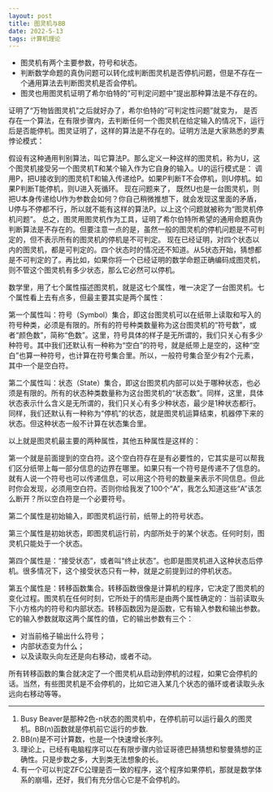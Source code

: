 ```yaml
---
layout: post
title: 图灵机与BB
date: 2022-5-13
tags: 计算机理论
---
```

- 图灵机有两个主要参数，符号和状态。
- 判断数学命题的真伪问题可以转化成判断图灵机是否停机问题，但是不存在一个通用算法去判断图灵机是否会停机。
- 图灵也用图灵机证明了希尔伯特的“可判定问题中”提出那种算法是不存在的。

证明了“万物皆图灵机”之后就好办了，希尔伯特的“可判定性问题”就变为， 是否存在一个算法，在有限步骤内，去判断任何一个图灵机在给定输入的情况下，运行后是否能停机。图灵证明了，这样的算法是不存在的。证明方法是大家熟悉的罗素悖论模式：

假设有这种通用判别算法，叫它算法P。那么定义一种这样的图灵机，称为U，这个图灵机接受另一个图灵机T和某个输入作为它自身的输入。U的运行模式是：
调用P，把U接收到的图灵机T和输入传递给P。如果P判断T不会停机，则U停机。如果P判断T能停机，则U进入死循环。
现在问题来了， 既然U也是一台图灵机，则把U本身传递给U作为参数会如何？你自己稍微推想下，就会发现这里面的矛盾，U停与不停都不行，所以就不能有这样的算法P。以上这个问题就被称为“图灵机停机问题”。
总之，图灵用图灵机作为工具，证明了希尔伯特所希望的通用命题真伪判断算法是不存在的。但要注意一点的是，虽然一般的图灵机的停机问题是不可判定的，但不表示所有的图灵机的停机是不可判定。
现在已经证明，对四个状态以内的图灵机，都是可判定的。四个状态时的情况还不知道。从5状态开始，猜想都是不可判定的了。再比如，如果你将一个已经证明的数学命题正确编码成图灵机，则不管这个图灵机有多少状态，那么它必然可以停机。

数学里，用了七个属性描述图灵机，就是这七个属性，唯一决定了一台图灵机。七个属性看上去有点多，但最主要其实是两个属性：

第一个属性叫：符号（Symbol）集合，即这台图灵机可以在纸带上读取和写入的符号种类，必须是有限的。所有的符号种类数量称为这台图灵机的“符号数”，或者“颜色数”，简称“色数”。这里，符号具体的样子是无所谓的，我们只关心有多少种符号。其中我们还默认有一种称为“空白”的符号，就是纸带上是空的，这种“空白”也算一种符号，也计算在符号集合里。所以，一般符号集合至少有2个元素，其中一个是空白符。

第二个属性叫：状态（State）集合，即这台图灵机内部可以处于哪种状态，也必须是有限的。所有的状态种类数量称为这台图灵机的“状态数”。同样，这里，具体状态表示什么含义是无所谓的，我们只关心有多少种状态，最少是1种状态都行。同样，我们还默认有一种称为“停机”的状态，就是图灵机运算结束，机器停下来的状态。但这种状态一般不计算在状态集合里。

以上就是图灵机最主要的两种属性，其他五种属性是这样的：

第一个就是前面提到的空白符。这个空白符存在是有必要性的，它其实是可以帮我们区分纸带上每一部分信息的边界在哪里。如果只有一个符号是传递不了信息的。就有人说一个符号也可以传递信息，可以用这个符号的数量来表示不同信息。但此时你会发现，必须用空白符。否则你给我发了100个“A”，我怎么知道这些“A”该怎么断开？所以空白符是一个必要符号。

第二个属性是初始输入，即图灵机运行前，纸带上的符号状态。

第三个属性是初始状态，即图灵机运行前，内部所处于的某个状态。任何时刻，图灵机只能处于一个状态。

第四个属性是：“接受状态”，或者叫“终止状态”。也即是图灵机进入这种状态后停机。很多情况下，这个接受状态只有一种，就是之前提到过的停机状态。

第五个属性是：转移函数集合。转移函数很像是计算机的程序，它决定了图灵机的变化过程。图灵机在任何时刻，它所处于的情形是由两个属性确定的：当前读取头下小方格内的符号和内部状态。转移函数因为是函数，它有输入参数和输出参数。它的输入参数就取这两个属性的值，它的输出参数有三个：

- 对当前格子输出什么符号；
- 内部状态变为什么；
- 以及读取头向左还是向右移动，或者不动。

所有转移函数的集合就决定了一个图灵机从启动到停机的过程，如果它会停机的话。当然，有些图灵机是不会停机的，比如它进入某几个状态的循环或者读取头永远向右移动等等。

---

1. Busy Beaver是那种2色-n状态的图灵机中，在停机前可以运行最久的图灵机。BB(n)函数就是停机前它运行的步数.
2. BB(n)是不可计算数，也是一个快速增长序列。
3. 理论上，已经有电脑程序可以在有限步骤内验证哥德巴赫猜想和黎曼猜想的正确性。只是步数之多，大到类无法想象的长。
4. 有一个可以判定ZFC公理是否一致的程序，这个程序如果停机，那就是数学体系的崩塌，还好，我们有充分信心它是不会停机的。
